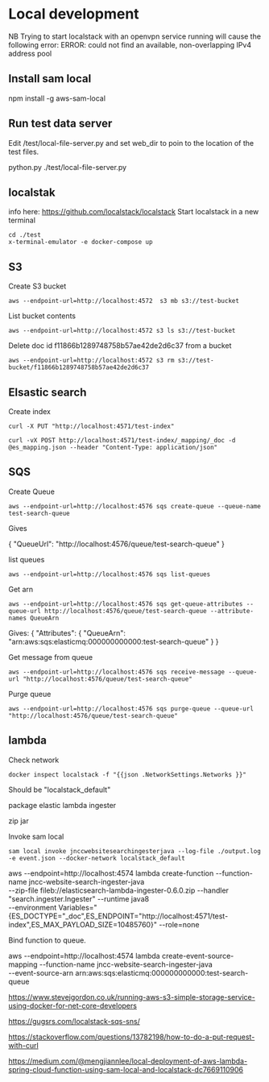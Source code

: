 # Local development

NB Trying to start localstack with an openvpn service running will cause the following error:
   ERROR: could not find an available, non-overlapping IPv4 address pool

## Install sam local

   npm install -g aws-sam-local

## Run test data server

Edit /test/local-file-server.py and set web_dir to poin to the location of the test files.
   
   python.py ./test/local-file-server.py

## localstak

info here: https://github.com/localstack/localstack
Start localstack in a new terminal

    cd ./test
    x-terminal-emulator -e docker-compose up

## S3

Create S3 bucket

    aws --endpoint-url=http://localhost:4572  s3 mb s3://test-bucket


List bucket contents

    aws --endpoint-url=http://localhost:4572 s3 ls s3://test-bucket  

Delete doc id f11866b1289748758b57ae42de2d6c37 from a bucket

    aws --endpoint-url=http://localhost:4572 s3 rm s3://test-bucket/f11866b1289748758b57ae42de2d6c37




## Elsastic search

Create index

    curl -X PUT "http://localhost:4571/test-index"

    curl -vX POST http://localhost:4571/test-index/_mapping/_doc -d @es_mapping.json --header "Content-Type: application/json"



## SQS

Create Queue

    aws --endpoint-url=http://localhost:4576 sqs create-queue --queue-name test-search-queue

Gives

{
    "QueueUrl": "http://localhost:4576/queue/test-search-queue"
}


list queues

    aws --endpoint-url=http://localhost:4576 sqs list-queues

Get arn

    aws --endpoint-url=http://localhost:4576 sqs get-queue-attributes --queue-url http://localhost:4576/queue/test-search-queue --attribute-names QueueArn

Gives:
{
    "Attributes": {
        "QueueArn": "arn:aws:sqs:elasticmq:000000000000:test-search-queue"
    }
}

Get message from queue

    aws --endpoint-url=http://localhost:4576 sqs receive-message --queue-url "http://localhost:4576/queue/test-search-queue"

Purge queue

    aws --endpoint-url=http://localhost:4576 sqs purge-queue --queue-url "http://localhost:4576/queue/test-search-queue"

## lambda

Check network

    docker inspect localstack -f "{{json .NetworkSettings.Networks }}"

Should be "localstack_default"

package elastic lambda ingester

zip jar

Invoke sam local

    sam local invoke jnccwebsitesearchingesterjava --log-file ./output.log -e event.json --docker-network localstack_default

   aws --endpoint=http://localhost:4574 lambda create-function --function-name jncc-website-search-ingester-java \
   --zip-file fileb://elasticsearch-lambda-ingester-0.6.0.zip --handler "search.ingester.Ingester" --runtime java8 \
   --environment Variables="{ES_DOCTYPE="_doc",ES_ENDPOINT="http://localhost:4571/test-index",ES_MAX_PAYLOAD_SIZE=10485760}" --role=none

Bind function to queue.

   aws --endpoint=http://localhost:4574 lambda create-event-source-mapping --function-name jncc-website-search-ingester-java \
         --event-source-arn arn:aws:sqs:elasticmq:000000000000:test-search-queue


https://www.stevejgordon.co.uk/running-aws-s3-simple-storage-service-using-docker-for-net-core-developers

https://gugsrs.com/localstack-sqs-sns/

https://stackoverflow.com/questions/13782198/how-to-do-a-put-request-with-curl

https://medium.com/@mengjiannlee/local-deployment-of-aws-lambda-spring-cloud-function-using-sam-local-and-localstack-dc7669110906